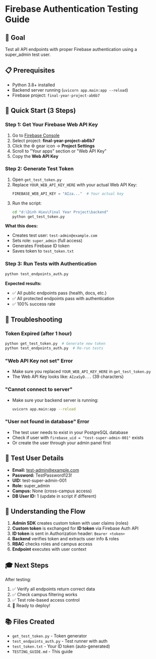 # Firebase Authentication Testing Guide

## 🎯 Goal

Test all API endpoints with proper Firebase authentication using a super_admin test user.

## 📋 Prerequisites

- Python 3.8+ installed
- Backend server running (`uvicorn app.main:app --reload`)
- Firebase project: `final-year-project-ab6b7`

## 🚀 Quick Start (3 Steps)

### Step 1: Get Your Firebase Web API Key

1. Go to [Firebase Console](https://console.firebase.google.com/)
2. Select project: **final-year-project-ab6b7**
3. Click the ⚙️ gear icon → **Project Settings**
4. Scroll to "Your apps" section or "Web API Key"
5. Copy the **Web API Key**

### Step 2: Generate Test Token

1. Open `get_test_token.py`
2. Replace `YOUR_WEB_API_KEY_HERE` with your actual Web API Key:
   ```python
   FIREBASE_WEB_API_KEY = "AIza..."  # Your actual key
   ```
3. Run the script:
   ```bash
   cd "d:\Dinh Hieu\Final Year Project\backend"
   python get_test_token.py
   ```

**What this does:**

- Creates test user: `test-admin@example.com`
- Sets role: `super_admin` (full access)
- Generates Firebase ID token
- Saves token to `test_token.txt`

### Step 3: Run Tests with Authentication

```bash
python test_endpoints_auth.py
```

**Expected results:**

- ✅ All public endpoints pass (health, docs, etc.)
- ✅ All protected endpoints pass with authentication
- ✅ 100% success rate

## 🔧 Troubleshooting

### Token Expired (after 1 hour)

```bash
python get_test_token.py  # Generate new token
python test_endpoints_auth.py  # Re-run tests
```

### "Web API Key not set" Error

- Make sure you replaced `YOUR_WEB_API_KEY_HERE` in `get_test_token.py`
- The Web API Key looks like: `AIzaSyD...` (39 characters)

### "Cannot connect to server"

- Make sure your backend server is running:
  ```bash
  uvicorn app.main:app --reload
  ```

### "User not found in database" Error

- The test user needs to exist in your PostgreSQL database
- Check if user with `firebase_uid = "test-super-admin-001"` exists
- Or create the user through your admin panel first

## 📝 Test User Details

- **Email:** test-admin@example.com
- **Password:** TestPassword123!
- **UID:** test-super-admin-001
- **Role:** super_admin
- **Campus:** None (cross-campus access)
- **DB User ID:** 1 (update in script if different)

## 🔐 Understanding the Flow

1. **Admin SDK** creates custom token with user claims (roles)
2. **Custom token** is exchanged for **ID token** via Firebase Auth API
3. **ID token** is sent in Authorization header: `Bearer <token>`
4. **Backend** verifies token and extracts user info & roles
5. **RBAC** checks roles and campus access
6. **Endpoint** executes with user context

## 🎓 Next Steps

After testing:

1. ✅ Verify all endpoints return correct data
2. ✅ Check campus filtering works
3. ✅ Test role-based access control
4. 🚀 Ready to deploy!

## 📚 Files Created

- `get_test_token.py` - Token generator
- `test_endpoints_auth.py` - Test runner with auth
- `test_token.txt` - Your ID token (auto-generated)
- `TESTING_GUIDE.md` - This guide
